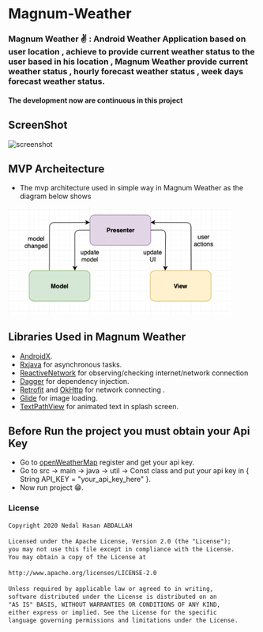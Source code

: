 # Magnum-Weather
### Magnum Weather ✌️ : Android Weather Application based on user location , achieve to provide current weather status to the user based in his location , Magnum Weather provide current weather status , hourly forecast weather status , week days forecast weather status.
#### The development now are continuous in this project
## ScreenShot

<img src="art/magnumweather.gif" alt="screenshot" width="300"/>

## MVP Archeitecture
* The mvp architecture used in simple way in Magnum Weather as the diagram below shows

<img src="art/mvp.png" alt="screenshot" width="450"/>

## Libraries Used in Magnum Weather
* [AndroidX](https://developer.android.com/jetpack/androidx).
* [Rxjava](https://github.com/ReactiveX/RxJava) for asynchronous tasks.
* [ReactiveNetwork](https://github.com/pwittchen/ReactiveNetwork) for observing/checking internet/network connection
* [Dagger](https://google.github.io/dagger/) for dependency injection.
* [Retrofit](https://square.github.io/retrofit/) and [OkHttp](https://square.github.io/okhttp/) for network connecting .
* [Glide](https://github.com/bumptech/glide) for image loading.
* [TextPathView](https://github.com/totond/TextPathView) for animated text in splash screen.

## Before Run the project you must obtain your Api Key
* Go to [openWeatherMap](https://openweathermap.org/api) register and get your api key.
* Go to src -> main -> java -> util -> Const class and put your api key in { String API_KEY = "your_api_key_here" }.
* Now run project 😁.

### License

```
Copyright 2020 Nedal Hasan ABDALLAH

Licensed under the Apache License, Version 2.0 (the "License");
you may not use this file except in compliance with the License.
You may obtain a copy of the License at

http://www.apache.org/licenses/LICENSE-2.0

Unless required by applicable law or agreed to in writing,
software distributed under the License is distributed on an 
"AS IS" BASIS, WITHOUT WARRANTIES OR CONDITIONS OF ANY KIND,
either express or implied. See the License for the specific 
language governing permissions and limitations under the License.

```

